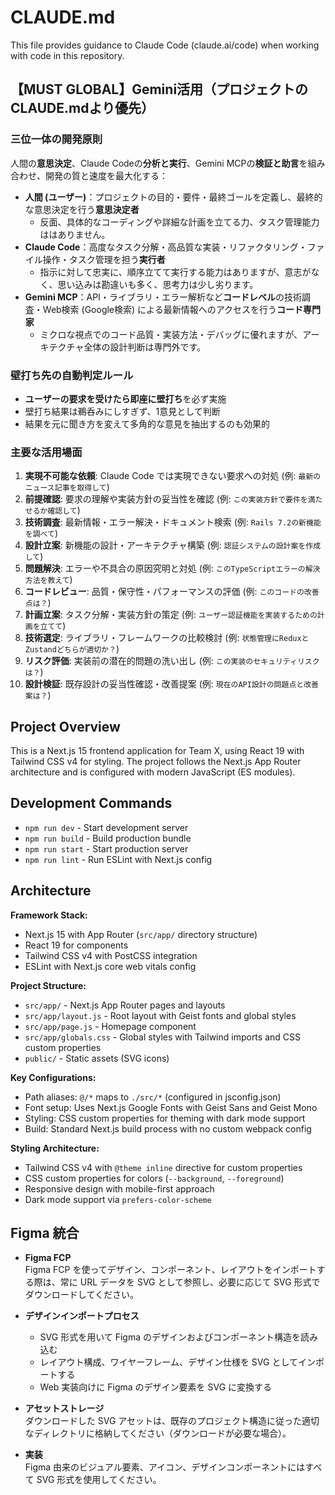 # CLAUDE.md

This file provides guidance to Claude Code (claude.ai/code) when working with code in this repository.

## 【MUST GLOBAL】Gemini活用（プロジェクトのCLAUDE.mdより優先）

### 三位一体の開発原則
人間の**意思決定**、Claude Codeの**分析と実行**、Gemini MCPの**検証と助言**を組み合わせ、開発の質と速度を最大化する：
- **人間 (ユーザー)**：プロジェクトの目的・要件・最終ゴールを定義し、最終的な意思決定を行う**意思決定者**
  - 反面、具体的なコーディングや詳細な計画を立てる力、タスク管理能力ははありません。
- **Claude Code**：高度なタスク分解・高品質な実装・リファクタリング・ファイル操作・タスク管理を担う**実行者**
  - 指示に対して忠実に、順序立てて実行する能力はありますが、意志がなく、思い込みは勘違いも多く、思考力は少し劣ります。
- **Gemini MCP**：API・ライブラリ・エラー解析など**コードレベル**の技術調査・Web検索 (Google検索) による最新情報へのアクセスを行う**コード専門家**
  - ミクロな視点でのコード品質・実装方法・デバッグに優れますが、アーキテクチャ全体の設計判断は専門外です。

### 壁打ち先の自動判定ルール
- **ユーザーの要求を受けたら即座に壁打ち**を必ず実施
- 壁打ち結果は鵜呑みにしすぎず、1意見として判断
- 結果を元に聞き方を変えて多角的な意見を抽出するのも効果的

### 主要な活用場面
1. **実現不可能な依頼**: Claude Code では実現できない要求への対処 (例: `最新のニュース記事を取得して`)
2. **前提確認**: 要求の理解や実装方針の妥当性を確認 (例: `この実装方針で要件を満たせるか確認して`)
3. **技術調査**: 最新情報・エラー解決・ドキュメント検索 (例: `Rails 7.2の新機能を調べて`)
4. **設計立案**: 新機能の設計・アーキテクチャ構築 (例: `認証システムの設計案を作成して`)
5. **問題解決**: エラーや不具合の原因究明と対処 (例: `このTypeScriptエラーの解決方法を教えて`)
6. **コードレビュー**: 品質・保守性・パフォーマンスの評価 (例: `このコードの改善点は？`)
7. **計画立案**: タスク分解・実装方針の策定 (例: `ユーザー認証機能を実装するための計画を立てて`)
8. **技術選定**: ライブラリ・フレームワークの比較検討 (例: `状態管理にReduxとZustandどちらが適切か？`)
9. **リスク評価**: 実装前の潜在的問題の洗い出し (例: `この実装のセキュリティリスクは？`)
10. **設計検証**: 既存設計の妥当性確認・改善提案 (例: `現在のAPI設計の問題点と改善案は？`)


## Project Overview

This is a Next.js 15 frontend application for Team X, using React 19 with Tailwind CSS v4 for styling. The project follows the Next.js App Router architecture and is configured with modern JavaScript (ES modules).

## Development Commands

- `npm run dev` - Start development server
- `npm run build` - Build production bundle
- `npm run start` - Start production server
- `npm run lint` - Run ESLint with Next.js config

## Architecture

**Framework Stack:**
- Next.js 15 with App Router (`src/app/` directory structure)
- React 19 for components
- Tailwind CSS v4 with PostCSS integration
- ESLint with Next.js core web vitals config

**Project Structure:**
- `src/app/` - Next.js App Router pages and layouts
- `src/app/layout.js` - Root layout with Geist fonts and global styles
- `src/app/page.js` - Homepage component
- `src/app/globals.css` - Global styles with Tailwind imports and CSS custom properties
- `public/` - Static assets (SVG icons)

**Key Configurations:**
- Path aliases: `@/*` maps to `./src/*` (configured in jsconfig.json)
- Font setup: Uses Next.js Google Fonts with Geist Sans and Geist Mono
- Styling: CSS custom properties for theming with dark mode support
- Build: Standard Next.js build process with no custom webpack config

**Styling Architecture:**
- Tailwind CSS v4 with `@theme inline` directive for custom properties
- CSS custom properties for colors (`--background`, `--foreground`)
- Responsive design with mobile-first approach
- Dark mode support via `prefers-color-scheme`


## Figma 統合

- **Figma FCP**  
  Figma FCP を使ってデザイン、コンポーネント、レイアウトをインポートする際は、常に URL データを SVG として参照し、必要に応じて SVG 形式でダウンロードしてください。

- **デザインインポートプロセス**  
  - SVG 形式を用いて Figma のデザインおよびコンポーネント構造を読み込む  
  - レイアウト構成、ワイヤーフレーム、デザイン仕様を SVG としてインポートする  
  - Web 実装向けに Figma のデザイン要素を SVG に変換する

- **アセットストレージ**  
  ダウンロードした SVG アセットは、既存のプロジェクト構造に従った適切なディレクトリに格納してください（ダウンロードが必要な場合）。

- **実装**  
  Figma 由来のビジュアル要素、アイコン、デザインコンポーネントにはすべて SVG 形式を使用してください。